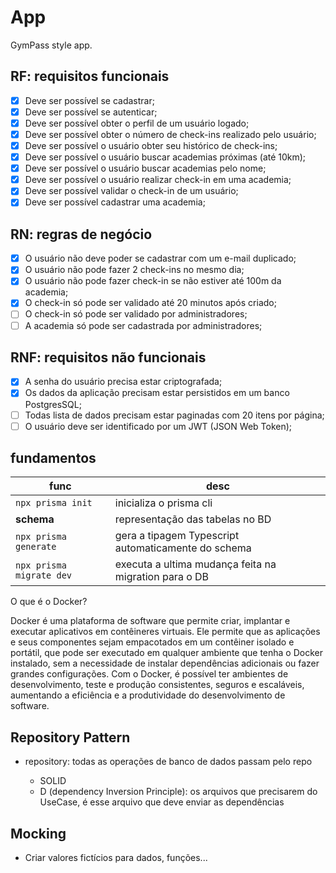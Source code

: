 # App

GymPass style app.

## RF: requisitos funcionais

- [x] Deve ser possível se cadastrar;
- [x] Deve ser possível se autenticar;
- [x] Deve ser possível obter o perfil de um usuário logado;
- [x] Deve ser possível obter o número de check-ins realizado pelo usuário;
- [x] Deve ser possível o usuário obter seu histórico de check-ins;
- [x] Deve ser possível o usuário buscar academias próximas (até 10km);
- [x] Deve ser possível o usuário buscar academias pelo nome;
- [x] Deve ser possível o usuário realizar check-in em uma academia;
- [x] Deve ser possível validar o check-in de um usuário;
- [x] Deve ser possível cadastrar uma academia;

## RN: regras de negócio

- [x] O usuário não deve poder se cadastrar com um e-mail duplicado;
- [x] O usuário não pode fazer 2 check-ins no mesmo dia;
- [x] O usuário não pode fazer check-in se não estiver até 100m da academia;
- [x] O check-in só pode ser validado até 20 minutos após criado;
- [ ] O check-in só pode ser validado por administradores;
- [ ] A academia só pode ser cadastrada por administradores;

## RNF: requisitos não funcionais

- [x] A senha do usuário precisa estar criptografada;
- [x] Os dados da aplicação precisam estar persistidos em um banco PostgresSQL;
- [ ] Todas lista de dados precisam estar paginadas com 20 itens por página;
- [ ] O usuário deve ser identificado por um JWT (JSON Web Token);

## fundamentos

| func                     | desc                                                  |
| ------------------------ | ----------------------------------------------------- |
| `npx prisma init`        | inicializa o prisma cli                               |
| **schema**               | representação das tabelas no BD                       |
| `npx prisma generate`    | gera a tipagem Typescript automaticamente do schema   |
| `npx prisma migrate dev` | executa a ultima mudança feita na migration para o DB |

O que é o Docker?

Docker é uma plataforma de software que permite criar, implantar e executar aplicativos em contêineres virtuais. Ele permite que as aplicações e seus componentes sejam empacotados em um contêiner isolado e portátil, que pode ser executado em qualquer ambiente que tenha o Docker instalado, sem a necessidade de instalar dependências adicionais ou fazer grandes configurações. Com o Docker, é possível ter ambientes de desenvolvimento, teste e produção consistentes, seguros e escaláveis, aumentando a eficiência e a produtividade do desenvolvimento de software.

## Repository Pattern

- repository: todas as operações de banco de dados passam pelo repo

  - SOLID
  - D (dependency Inversion Principle): os arquivos que precisarem do UseCase, é esse arquivo que deve enviar as dependências

## Mocking

- Criar valores fictícios para dados, funções...
